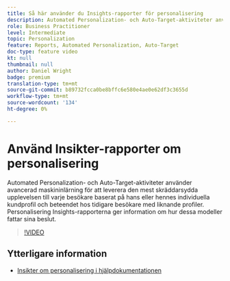 ```yaml
---
title: Så här använder du Insights-rapporter för personalisering
description: Automated Personalization- och Auto-Target-aktiviteter använder avancerad maskininlärning för att leverera den mest skräddarsydda upplevelsen till varje besökare baserat på hans eller hennes individuella kundprofil och beteendet hos tidigare besökare med liknande profiler. Personalisering Insights-rapporterna ger information om hur dessa modeller fattar sina beslut.
role: Business Practitioner
level: Intermediate
topic: Personalization
feature: Reports, Automated Personalization, Auto-Target
doc-type: feature video
kt: null
thumbnail: null
author: Daniel Wright
badge: premium
translation-type: tm+mt
source-git-commit: b89732fcca0be8bffc6e580e4ae0e62df3c3655d
workflow-type: tm+mt
source-wordcount: '134'
ht-degree: 0%

---
```



# Använd Insikter-rapporter om personalisering

Automated Personalization- och Auto-Target-aktiviteter använder avancerad maskininlärning för att leverera den mest skräddarsydda upplevelsen till varje besökare baserat på hans eller hennes individuella kundprofil och beteendet hos tidigare besökare med liknande profiler. Personalisering Insights-rapporterna ger information om hur dessa modeller fattar sina beslut.

>[!VIDEO](https://video.tv.adobe.com/v/25601/?quality=12)

## Ytterligare information

* [Insikter om personalisering i hjälpdokumentationen](https://docs.adobe.com/content/help/en/target/using/reports/insights/personalization-insights-reports.html)